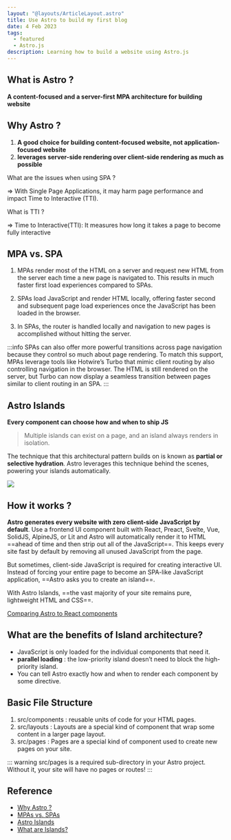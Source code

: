 ```yaml
---
layout: "@layouts/ArticleLayout.astro"
title: Use Astro to build my first blog
date: 4 Feb 2023
tags:
  - featured
  - Astro.js
description: Learning how to build a website using Astro.js
---
```

## What is Astro ?

**A content-focused and a server-first MPA architecture for building website**

## Why Astro ?

1. **A good choice for building content-focused website, not application-focused website**
2. **leverages server-side rendering over client-side rendering as much as possible**

<div class="info">

What are the issues when using SPA ?

=> With Single Page Applications, it may harm page performance and impact Time to Interactive (TTI).

What is TTI ?

=> Time to Interactive(TTI): It measures how long it takes a page to become fully interactive    
    
    
</div>



## MPA vs. SPA

1. MPAs render most of the HTML on a server and request new HTML from the server each time a new page is navigated to. This results in much faster first load experiences compared to SPAs.
2. SPAs load JavaScript and render HTML locally, offering faster second and subsequent page load experiences once the JavaScript has been loaded in the browser.

3. In SPAs, the router is handled locally and navigation to new pages is accomplished without hitting the server.


:::info
SPAs can also offer more powerful transitions across page navigation because they control so much about page rendering. To match this support, MPAs leverage tools like Hotwire’s Turbo that mimic client routing by also controlling navigation in the browser. The HTML is still rendered on the server, but Turbo can now display a seamless transition between pages similar to client routing in an SPA.
:::

## Astro Islands


**Every component can choose how and when to ship JS**


> Multiple islands can exist on a page, and an island always renders in isolation.

The technique that this architectural pattern builds on is known as **partial or selective hydration**. Astro leverages this technique behind the scenes, powering your islands automatically.

![](https://i.imgur.com/Hsqda0o.png)


## How it works ?

**Astro generates every website with zero client-side JavaScript by default**. Use a frontend UI component built with React, Preact, Svelte, Vue, SolidJS, AlpineJS, or Lit and Astro will automatically render it to HTML ==ahead of time and then strip out all of the JavaScript==. This keeps every site fast by default by removing all unused JavaScript from the page.

But sometimes, client-side JavaScript is required for creating interactive UI. Instead of forcing your entire page to become an SPA-like JavaScript application, ==Astro asks you to create an island==.

With Astro Islands, ==the vast majority of your site remains pure, lightweight HTML and CSS==.


[Comparing Astro to React components](https://blog.logrocket.com/understanding-astro-islands-architecture/#astro-islands)


## What are the benefits of Island architecture?

* JavaScript is only loaded for the individual components that need it.
* **parallel loading** : the low-priority island doesn’t need to block the high-priority island.
* You can tell Astro exactly how and when to render each component by some directive.


## Basic File Structure

1. src/components : reusable units of code for your HTML pages.
2. src/layouts : Layouts are a special kind of component that wrap some content in a larger page layout. 
3. src/pages : Pages are a special kind of component used to create new pages on your site. 

::: warning
src/pages is a required sub-directory in your Astro project. Without it, your site will have no pages or routes!
:::





## Reference

* [Why Astro ?](https://docs.astro.build/en/concepts/why-astro/)
* [MPAs vs. SPAs](https://docs.astro.build/en/concepts/mpa-vs-spa/)
* [Astro Islands](https://docs.astro.build/en/concepts/islands/)
* [What are Islands?](https://www.youtube.com/watch?v=6F-lQe_BzeM&ab_channel=Astro)




















